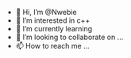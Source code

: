 - 👋 Hi, I’m @Nwebie
- 👀 I’m interested in c++
- 🌱 I’m currently learning 
- 💞️ I’m looking to collaborate on ...
- 📫 How to reach me ...

<!---
Nwebie/Nwebie is a ✨ special ✨ repository because its `README.md` (this file) appears on your GitHub profile.
You can click the Preview link to take a look at your changes.
--->
